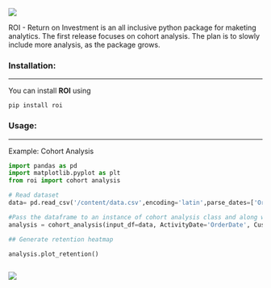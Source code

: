 ![](https://imgur.com/UTsF4ji.png)


ROI - Return on Investment is an all inclusive python package for maketing analytics. The first release focuses on cohort analysis.
The plan is to slowly include more analysis, as the package grows. 

### Installation:
---
You can install **ROI** using 

```
pip install roi
```

### Usage:
---
Example: Cohort Analysis 
```python
import pandas as pd
import matplotlib.pyplot as plt
from roi import cohort analysis

# Read dataset 
data= pd.read_csv('/content/data.csv',encoding='latin',parse_dates=['OrderDate'])

#Pass the dataframe to an instance of cohort analysis class and along with column name of UserId and ActivityDate.
analysis = cohort_analysis(input_df=data, ActivityDate='OrderDate', CustomerID='UserId')

## Generate retention heatmap

analysis.plot_retention()



```


![](https://imgur.com/XVM3TkC.png)
